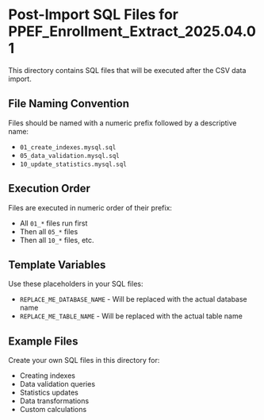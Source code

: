 # Post-Import SQL Files for PPEF_Enrollment_Extract_2025.04.01

This directory contains SQL files that will be executed after the CSV data import.

## File Naming Convention

Files should be named with a numeric prefix followed by a descriptive name:
- `01_create_indexes.mysql.sql`
- `05_data_validation.mysql.sql`
- `10_update_statistics.mysql.sql`

## Execution Order

Files are executed in numeric order of their prefix:
- All `01_*` files run first
- Then all `05_*` files
- Then all `10_*` files, etc.

## Template Variables

Use these placeholders in your SQL files:
- `REPLACE_ME_DATABASE_NAME` - Will be replaced with the actual database name
- `REPLACE_ME_TABLE_NAME` - Will be replaced with the actual table name

## Example Files

Create your own SQL files in this directory for:
- Creating indexes
- Data validation queries
- Statistics updates
- Data transformations
- Custom calculations
